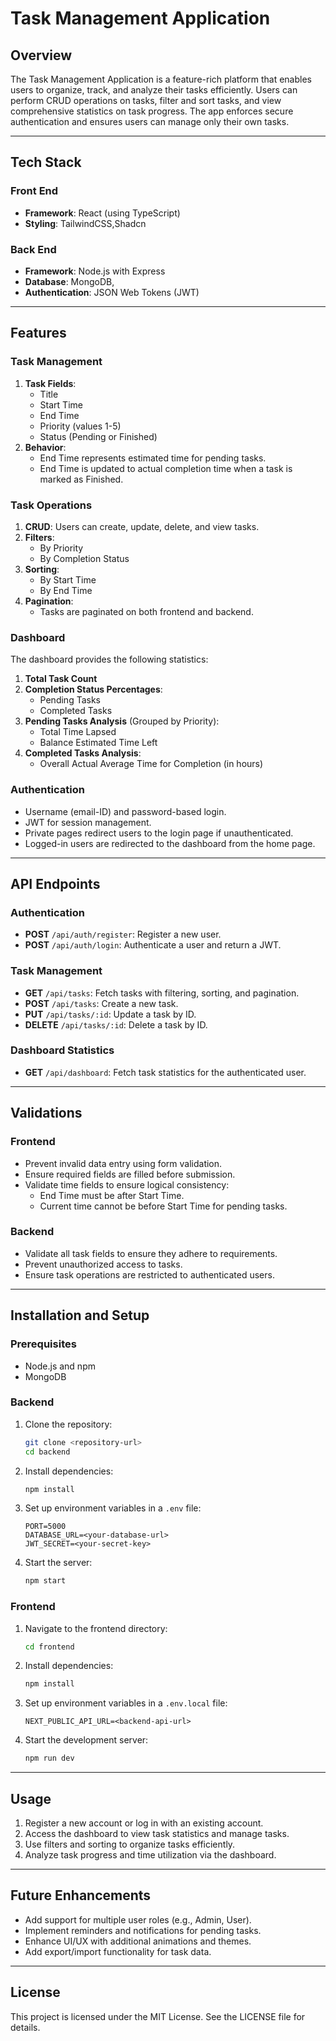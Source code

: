 # Task Management Application

## Overview
The Task Management Application is a feature-rich platform that enables users to organize, track, and analyze their tasks efficiently. Users can perform CRUD operations on tasks, filter and sort tasks, and view comprehensive statistics on task progress. The app enforces secure authentication and ensures users can manage only their own tasks.

---

## Tech Stack

### Front End
- **Framework**: React (using TypeScript)
- **Styling**: TailwindCSS,Shadcn

### Back End
- **Framework**: Node.js with Express
- **Database**: MongoDB,
- **Authentication**: JSON Web Tokens (JWT)

---

## Features

### Task Management
1. **Task Fields**:
   - Title
   - Start Time
   - End Time
   - Priority (values 1-5)
   - Status (Pending or Finished)
2. **Behavior**:
   - End Time represents estimated time for pending tasks.
   - End Time is updated to actual completion time when a task is marked as Finished.

### Task Operations
1. **CRUD**: Users can create, update, delete, and view tasks.
2. **Filters**:
   - By Priority
   - By Completion Status
3. **Sorting**:
   - By Start Time
   - By End Time
4. **Pagination**:
   - Tasks are paginated on both frontend and backend.

### Dashboard
The dashboard provides the following statistics:
1. **Total Task Count**
2. **Completion Status Percentages**:
   - Pending Tasks
   - Completed Tasks
3. **Pending Tasks Analysis** (Grouped by Priority):
   - Total Time Lapsed
   - Balance Estimated Time Left
4. **Completed Tasks Analysis**:
   - Overall Actual Average Time for Completion (in hours)

### Authentication
- Username (email-ID) and password-based login.
- JWT for session management.
- Private pages redirect users to the login page if unauthenticated.
- Logged-in users are redirected to the dashboard from the home page.

---

## API Endpoints

### Authentication
- **POST** `/api/auth/register`: Register a new user.
- **POST** `/api/auth/login`: Authenticate a user and return a JWT.

### Task Management
- **GET** `/api/tasks`: Fetch tasks with filtering, sorting, and pagination.
- **POST** `/api/tasks`: Create a new task.
- **PUT** `/api/tasks/:id`: Update a task by ID.
- **DELETE** `/api/tasks/:id`: Delete a task by ID.

### Dashboard Statistics
- **GET** `/api/dashboard`: Fetch task statistics for the authenticated user.

---

## Validations

### Frontend
- Prevent invalid data entry using form validation.
- Ensure required fields are filled before submission.
- Validate time fields to ensure logical consistency:
  - End Time must be after Start Time.
  - Current time cannot be before Start Time for pending tasks.

### Backend
- Validate all task fields to ensure they adhere to requirements.
- Prevent unauthorized access to tasks.
- Ensure task operations are restricted to authenticated users.

---

## Installation and Setup

### Prerequisites
- Node.js and npm
- MongoDB

### Backend
1. Clone the repository:
   ```bash
   git clone <repository-url>
   cd backend
   ```
2. Install dependencies:
   ```bash
   npm install
   ```
3. Set up environment variables in a `.env` file:
   ```env
   PORT=5000
   DATABASE_URL=<your-database-url>
   JWT_SECRET=<your-secret-key>
   ```
4. Start the server:
   ```bash
   npm start
   ```

### Frontend
1. Navigate to the frontend directory:
   ```bash
   cd frontend
   ```
2. Install dependencies:
   ```bash
   npm install
   ```
3. Set up environment variables in a `.env.local` file:
   ```env
   NEXT_PUBLIC_API_URL=<backend-api-url>
   ```
4. Start the development server:
   ```bash
   npm run dev
   ```

---

## Usage
1. Register a new account or log in with an existing account.
2. Access the dashboard to view task statistics and manage tasks.
3. Use filters and sorting to organize tasks efficiently.
4. Analyze task progress and time utilization via the dashboard.

---

## Future Enhancements
- Add support for multiple user roles (e.g., Admin, User).
- Implement reminders and notifications for pending tasks.
- Enhance UI/UX with additional animations and themes.
- Add export/import functionality for task data.

---

## License
This project is licensed under the MIT License. See the LICENSE file for details.

